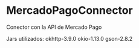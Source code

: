 # MercadoPagoConnector
Conector con la API de Mercado Pago

Jars utilizados:
    okhttp-3.9.0
    okio-1.13.0
    gson-2.8.2